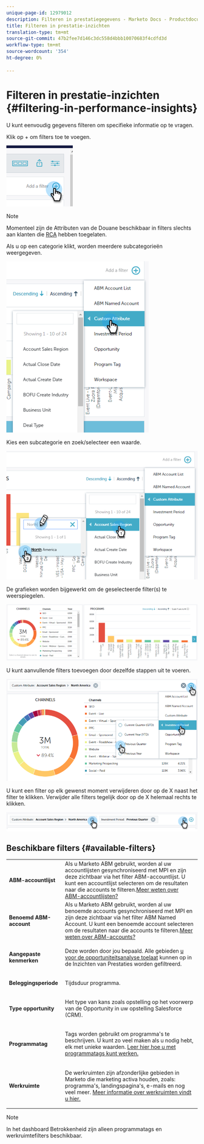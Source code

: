 ```yaml
---
unique-page-id: 12979012
description: Filteren in prestatiegegevens - Marketo Docs - Productdocumentatie
title: Filteren in prestatie-inzichten
translation-type: tm+mt
source-git-commit: 47b2fee7d146c3dc558d4bbb10070683f4cdfd3d
workflow-type: tm+mt
source-wordcount: '354'
ht-degree: 0%

---
```



# Filteren in prestatie-inzichten {#filtering-in-performance-insights}

U kunt eenvoudig gegevens filteren om specifieke informatie op te vragen.

Klik op + om filters toe te voegen.

![](assets/1-1.png)

>[!NOTE]
>
>Momenteel zijn de Attributen van de Douane beschikbaar in filters slechts aan klanten die [RCA](http://docs.marketo.com/x/lwIk) hebben toegelaten.

Als u op een categorie klikt, worden meerdere subcategorieën weergegeven.

![](assets/two-1.png)

Kies een subcategorie en zoek/selecteer een waarde.

![](assets/three.png)

De grafieken worden bijgewerkt om de geselecteerde filter(s) te weerspiegelen.

![](assets/four-1.png)

U kunt aanvullende filters toevoegen door dezelfde stappen uit te voeren.

![](assets/five.png)

U kunt een filter op elk gewenst moment verwijderen door op de X naast het filter te klikken. Verwijder alle filters tegelijk door op de X helemaal rechts te klikken.

![](assets/6-2.png)

## Beschikbare filters {#available-filters}

<table> 
 <tbody> 
  <tr> 
   <td colspan="1"><strong>ABM-accountlijst</strong></td> 
   <td colspan="1">Als u Marketo ABM gebruikt, worden al uw accountlijsten gesynchroniseerd met MPI en zijn deze zichtbaar via het filter ABM-accountlijst. U kunt een accountlijst selecteren om de resultaten naar die accounts te filteren.<a href="https://docs.marketo.com/display/public/DOCS/Account-Based+Web+Marketing+with+ABM" rel="nofollow">Meer weten over ABM-accountlijsten?</a></td> 
  </tr> 
  <tr> 
   <td colspan="1"><strong>Benoemd ABM-account</strong></td> 
   <td colspan="1">Als u Marketo ABM gebruikt, worden al uw benoemde accounts gesynchroniseerd met MPI en zijn deze zichtbaar via het filter ABM Named Account. U kunt een benoemde account selecteren om de resultaten naar die accounts te filteren.<a href="http://docs.marketo.com/x/eaCt" rel="nofollow">Meer weten over ABM-accounts?</a></td> 
  </tr> 
  <tr> 
   <td colspan="1"><strong>Aangepaste kenmerken</strong></td> 
   <td colspan="1"><p>Deze worden door jou bepaald. Alle gebieden <a href="http://docs.marketo.com/display/public/DOCS/Enabling+Custom+Field+Sync+for+Revenue+Cycle+Analytics" rel="nofollow">u voor de opportuniteitsanalyse toelaat</a> kunnen op in de Inzichten van Prestaties worden gefiltreerd.</p></td> 
  </tr> 
  <tr> 
   <td colspan="1"><p><strong>Beleggingsperiode</strong></p></td> 
   <td colspan="1"><p>Tijdsduur programma.</p></td> 
  </tr> 
  <tr> 
   <td colspan="1"><p><strong>Type opportunity</strong></p></td> 
   <td colspan="1"><p>Het type van kans zoals opstelling op het voorwerp van de Opportunity in uw opstelling Salesforce (CRM).</p></td> 
  </tr> 
  <tr> 
   <td><p><strong>Programmatag</strong></p></td> 
   <td><p>Tags worden gebruikt om programma's te beschrijven. U kunt zo veel maken als u nodig hebt, elk met unieke waarden. <a href="https://docs.marketo.com/display/public/DOCS/Tags" rel="nofollow">Leer hier hoe u met programmatags kunt werken.</a></p></td> 
  </tr> 
  <tr> 
   <td><strong>Werkruimte</strong></td> 
   <td><p>De werkruimten zijn afzonderlijke gebieden in Marketo die marketing activa houden, zoals: programma's, landingspagina's, e-mails en nog veel meer. <a href="https://docs.marketo.com/display/public/DOCS/Understanding+Workspaces+and+Person+Partitions" rel="nofollow">Meer informatie over werkruimten vindt u hier.</a></p></td> 
  </tr> 
 </tbody> 
</table>

>[!NOTE]
>
>In het dashboard Betrokkenheid zijn alleen programmatags en werkruimtefilters beschikbaar.

